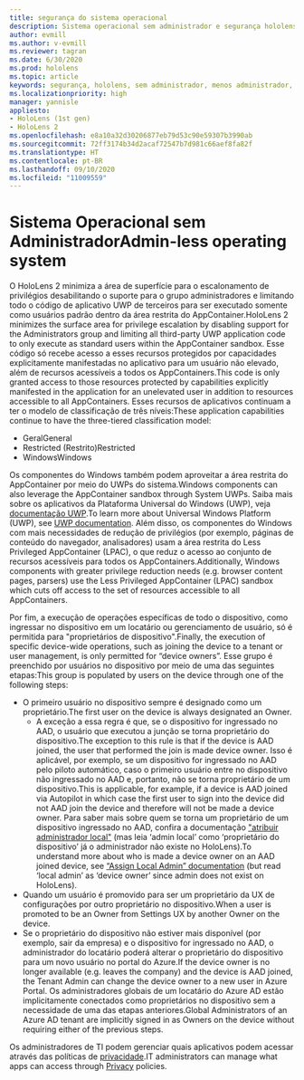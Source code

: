 ```yaml
---
title: segurança do sistema operacional
description: Sistema operacional sem administrador e segurança hololens
author: evmill
ms.author: v-evmill
ms.reviewer: tagran
ms.date: 6/30/2020
ms.prod: hololens
ms.topic: article
keywords: segurança, hololens, sem administrador, menos administrador, sistema operacional, sistema operacional sem administrador, os administrador, so sem administrador, hololens 2, segurança do hololens2,
ms.localizationpriority: high
manager: yannisle
appliesto:
- HoloLens (1st gen)
- HoloLens 2
ms.openlocfilehash: e8a10a32d30206877eb79d53c90e59307b3990ab
ms.sourcegitcommit: 72ff3174b34d2acaf72547b7d981c66aef8fa82f
ms.translationtype: HT
ms.contentlocale: pt-BR
ms.lasthandoff: 09/10/2020
ms.locfileid: "11009559"
---
```

# <span data-ttu-id="16de2-104">Sistema Operacional sem Administrador</span><span class="sxs-lookup"><span data-stu-id="16de2-104">Admin-less operating system</span></span>

<span data-ttu-id="16de2-105">O HoloLens 2 minimiza a área de superfície para o escalonamento de privilégios desabilitando o suporte para o grupo administradores e limitando todo o código de aplicativo UWP de terceiros para ser executado somente como usuários padrão dentro da área restrita do AppContainer.</span><span class="sxs-lookup"><span data-stu-id="16de2-105">HoloLens 2 minimizes the surface area for privilege escalation by disabling support for the Administrators group and limiting all third-party UWP application code to only execute as standard users within the AppContainer sandbox.</span></span> <span data-ttu-id="16de2-106">Esse código só recebe acesso a esses recursos protegidos por capacidades explicitamente manifestadas no aplicativo para um usuário não elevado, além de recursos acessíveis a todos os AppContainers.</span><span class="sxs-lookup"><span data-stu-id="16de2-106">This code is only granted access to those resources protected by capabilities explicitly manifested in the application for an unelevated user in addition to resources accessible to all AppContainers.</span></span>
<span data-ttu-id="16de2-107">Esses recursos de aplicativos continuam a ter o modelo de classificação de três níveis:</span><span class="sxs-lookup"><span data-stu-id="16de2-107">These application capabilities continue to have the three-tiered classification model:</span></span>
  * <span data-ttu-id="16de2-108">Geral</span><span class="sxs-lookup"><span data-stu-id="16de2-108">General</span></span>
  * <span data-ttu-id="16de2-109">Restricted (Restrito)</span><span class="sxs-lookup"><span data-stu-id="16de2-109">Restricted</span></span>
  * <span data-ttu-id="16de2-110">Windows</span><span class="sxs-lookup"><span data-stu-id="16de2-110">Windows</span></span>

<span data-ttu-id="16de2-111">Os componentes do Windows também podem aproveitar a área restrita do AppContainer por meio do UWPs do sistema.</span><span class="sxs-lookup"><span data-stu-id="16de2-111">Windows components can also leverage the AppContainer sandbox through System UWPs.</span></span> <span data-ttu-id="16de2-112">Saiba mais sobre os aplicativos da Plataforma Universal do Windows (UWP), veja [documentação UWP](https://docs.microsoft.com/windows/uwp/).</span><span class="sxs-lookup"><span data-stu-id="16de2-112">To learn more about Universal Windows Platform (UWP), see [UWP documentation](https://docs.microsoft.com/windows/uwp/).</span></span> <span data-ttu-id="16de2-113">Além disso, os componentes do Windows com mais necessidades de redução de privilégios (por exemplo, páginas de conteúdo do navegador, analisadores) usam a área restrita do Less Privileged AppContainer (LPAC), o que reduz o acesso ao conjunto de recursos acessíveis para todos os AppContainers.</span><span class="sxs-lookup"><span data-stu-id="16de2-113">Additionally, Windows components with greater privilege reduction needs (e.g. browser content pages, parsers) use the Less Privileged AppContainer (LPAC) sandbox which cuts off access to the set of resources accessible to all AppContainers.</span></span>

<span data-ttu-id="16de2-114">Por fim, a execução de operações específicas de todo o dispositivo, como ingressar no dispositivo em um locatário ou gerenciamento de usuário, só é permitida para "proprietários de dispositivo".</span><span class="sxs-lookup"><span data-stu-id="16de2-114">Finally, the execution of specific device-wide operations, such as joining the device to a tenant or user management, is only permitted for “device owners”.</span></span> <span data-ttu-id="16de2-115">Esse grupo é preenchido por usuários no dispositivo por meio de uma das seguintes etapas:</span><span class="sxs-lookup"><span data-stu-id="16de2-115">This group is populated by users on the device through one of the following steps:</span></span>
  * <span data-ttu-id="16de2-116">O primeiro usuário no dispositivo sempre é designado como um proprietário.</span><span class="sxs-lookup"><span data-stu-id="16de2-116">The first user on the device is always designated an Owner.</span></span> 
    * <span data-ttu-id="16de2-117">A exceção a essa regra é que, se o dispositivo for ingressado no AAD, o usuário que executou a junção se torna proprietário do dispositivo.</span><span class="sxs-lookup"><span data-stu-id="16de2-117">The exception to this rule is that if the device is AAD joined, the user that performed the join is made device owner.</span></span> <span data-ttu-id="16de2-118">Isso é aplicável, por exemplo, se um dispositivo for ingressado no AAD pelo piloto automático, caso o primeiro usuário entre no dispositivo não ingressado no AAD e, portanto, não se torna proprietário de um dispositivo.</span><span class="sxs-lookup"><span data-stu-id="16de2-118">This is applicable, for example, if a device is AAD joined via Autopilot in which case the first user to sign into the device did not AAD join the device and therefore will not be made a device owner.</span></span> <span data-ttu-id="16de2-119">Para saber mais sobre quem se torna um proprietário de um dispositivo ingressado no AAD, confira a documentação ["atribuir administrador local"](https://docs.microsoft.com/azure/active-directory/devices/assign-local-admin) (mas leia ‘admin local’ como ‘proprietário do dispositivo’ já o administrador não existe no HoloLens).</span><span class="sxs-lookup"><span data-stu-id="16de2-119">To understand more about who is made a device owner on an AAD joined device, see [“Assign Local Admin” documentation](https://docs.microsoft.com/azure/active-directory/devices/assign-local-admin) (but read ‘local admin’ as ‘device owner’ since admin does not exist on HoloLens).</span></span>
  * <span data-ttu-id="16de2-120">Quando um usuário é promovido para ser um proprietário da UX de configurações por outro proprietário no dispositivo.</span><span class="sxs-lookup"><span data-stu-id="16de2-120">When a user is promoted to be an Owner from Settings UX by another Owner on the device.</span></span>
  * <span data-ttu-id="16de2-121">Se o proprietário do dispositivo não estiver mais disponível (por exemplo, sair da empresa) e o dispositivo for ingressado no AAD, o administrador do locatário poderá alterar o proprietário do dispositivo para um novo usuário no portal do Azure.</span><span class="sxs-lookup"><span data-stu-id="16de2-121">If the device owner is no longer available (e.g. leaves the company) and the device is AAD joined, the Tenant Admin can change the device owner to a new user in Azure Portal.</span></span>
<span data-ttu-id="16de2-122">Os administradores globais de um locatário do Azure AD estão implicitamente conectados como proprietários no dispositivo sem a necessidade de uma das etapas anteriores.</span><span class="sxs-lookup"><span data-stu-id="16de2-122">Global Administrators of an Azure AD tenant are implicitly signed in as Owners on the device without requiring either of the previous steps.</span></span> 

<span data-ttu-id="16de2-123">Os administradores de TI podem gerenciar quais aplicativos podem acessar através das políticas de [privacidade](https://docs.microsoft.com/windows/client-management/mdm/policy-csp-privacy).</span><span class="sxs-lookup"><span data-stu-id="16de2-123">IT administrators can manage what apps can access through [Privacy](https://docs.microsoft.com/windows/client-management/mdm/policy-csp-privacy) policies.</span></span> 
